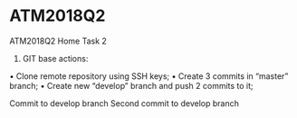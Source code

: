 # ATM2018Q2
ATM2018Q2 Home Task 2
1.	GIT base actions:

•	Clone remote repository using SSH keys;
•	Create 3 commits in “master” branch;
•	Create new “develop” branch and push 2 commits to it;

Commit to develop branch
Second commit to develop branch